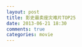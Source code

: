 ```yaml
---
layout: post
title: 影史最卖座灾难片TOP25
date: 2013-06-21 18:30
comments: true
categories: movie
---
```


<script src="/forfun/js/25_disaster.js" type="text/javascript"></script>


<div ng-app="app">
  <div class="container">
    <div ng-controller="mainCtrl">
      <div class='m' ng-repeat="m in movies">
        <h3 ng-bind-template='{{ m.Title }}'></h3>
        <div ng-bind-html-unsafe='m.Content'></div>
      </div>
    </div>
  </div>
</div>
